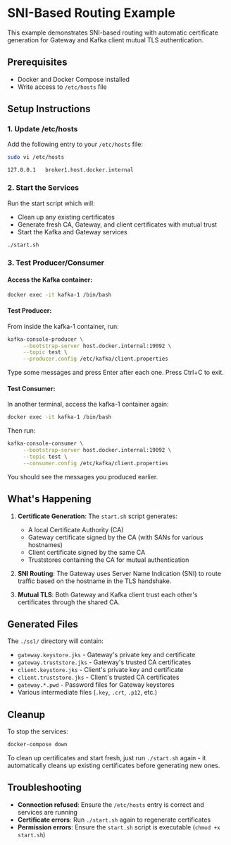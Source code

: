 # SNI-Based Routing Example

This example demonstrates SNI-based routing with automatic certificate generation for Gateway and Kafka client mutual TLS authentication.

## Prerequisites

- Docker and Docker Compose installed
- Write access to `/etc/hosts` file

## Setup Instructions

### 1. Update /etc/hosts

Add the following entry to your `/etc/hosts` file:

```bash
sudo vi /etc/hosts
```
```
127.0.0.1   broker1.host.docker.internal
```

### 2. Start the Services

Run the start script which will:
- Clean up any existing certificates
- Generate fresh CA, Gateway, and client certificates with mutual trust
- Start the Kafka and Gateway services

```bash
./start.sh
```

### 3. Test Producer/Consumer

#### Access the Kafka container:
```bash
docker exec -it kafka-1 /bin/bash
```

#### Test Producer:
From inside the kafka-1 container, run:
```bash
kafka-console-producer \
     --bootstrap-server host.docker.internal:19092 \
     --topic test \
     --producer.config /etc/kafka/client.properties
```

Type some messages and press Enter after each one. Press Ctrl+C to exit.

#### Test Consumer:
In another terminal, access the kafka-1 container again:
```bash
docker exec -it kafka-1 /bin/bash
```

Then run:
```bash
kafka-console-consumer \
     --bootstrap-server host.docker.internal:19092 \
     --topic test \
     --consumer.config /etc/kafka/client.properties
```

You should see the messages you produced earlier.

## What's Happening

1. **Certificate Generation**: The `start.sh` script generates:
   - A local Certificate Authority (CA)
   - Gateway certificate signed by the CA (with SANs for various hostnames)
   - Client certificate signed by the same CA
   - Truststores containing the CA for mutual authentication

2. **SNI Routing**: The Gateway uses Server Name Indication (SNI) to route traffic based on the hostname in the TLS handshake.

3. **Mutual TLS**: Both Gateway and Kafka client trust each other's certificates through the shared CA.

## Generated Files

The `./ssl/` directory will contain:
- `gateway.keystore.jks` - Gateway's private key and certificate
- `gateway.truststore.jks` - Gateway's trusted CA certificates
- `client.keystore.jks` - Client's private key and certificate  
- `client.truststore.jks` - Client's trusted CA certificates
- `gateway.*.pwd` - Password files for Gateway keystores
- Various intermediate files (`.key`, `.crt`, `.p12`, etc.)

## Cleanup

To stop the services:
```bash
docker-compose down
```

To clean up certificates and start fresh, just run `./start.sh` again - it automatically cleans up existing certificates before generating new ones.

## Troubleshooting

- **Connection refused**: Ensure the `/etc/hosts` entry is correct and services are running
- **Certificate errors**: Run `./start.sh` again to regenerate certificates
- **Permission errors**: Ensure the `start.sh` script is executable (`chmod +x start.sh`)
